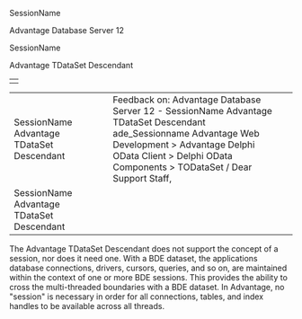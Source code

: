 SessionName




Advantage Database Server 12  

SessionName

Advantage TDataSet Descendant

|  |
| --- |
|  |

|  |  |  |  |  |
| --- | --- | --- | --- | --- |
| SessionName  Advantage TDataSet Descendant |  |  | Feedback on: Advantage Database Server 12 - SessionName Advantage TDataSet Descendant ade\_Sessionname Advantage Web Development > Advantage Delphi OData Client > Delphi OData Components > TODataSet / Dear Support Staff, |  |
| SessionName  Advantage TDataSet Descendant |  |  |  |  |

The Advantage TDataSet Descendant does not support the concept of a session, nor does it need one. With a BDE dataset, the applications database connections, drivers, cursors, queries, and so on, are maintained within the context of one or more BDE sessions. This provides the ability to cross the multi-threaded boundaries with a BDE dataset. In Advantage, no "session" is necessary in order for all connections, tables, and index handles to be available across all threads.